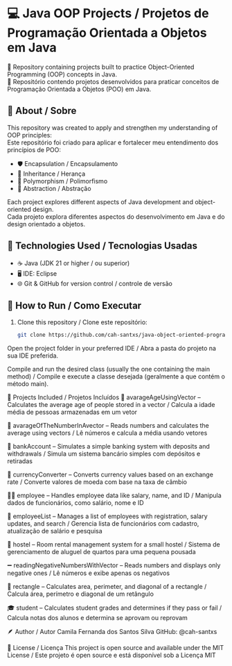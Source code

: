 # 💻 Java OOP Projects / Projetos de Programação Orientada a Objetos em Java

📂 Repository containing projects built to practice Object-Oriented Programming (OOP) concepts in Java.  
📂 Repositório contendo projetos desenvolvidos para praticar conceitos de Programação Orientada a Objetos (POO) em Java.

## 🧠 About / Sobre
This repository was created to apply and strengthen my understanding of OOP principles:  
Este repositório foi criado para aplicar e fortalecer meu entendimento dos princípios de POO:

- 🛡️ Encapsulation / Encapsulamento  
- 🌳 Inheritance / Herança  
- 🔄 Polymorphism / Polimorfismo  
- 🎯 Abstraction / Abstração  

Each project explores different aspects of Java development and object-oriented design.  
Cada projeto explora diferentes aspectos do desenvolvimento em Java e do design orientado a objetos.

## 🧰 Technologies Used / Tecnologias Usadas
- ☕ Java (JDK 21 or higher / ou superior)  
- 🖥️ IDE: Eclipse  
- 🌐 Git & GitHub for version control / controle de versão

## 🚀 How to Run / Como Executar
1. Clone this repository / Clone este repositório:  
   ```bash
   git clone https://github.com/cah-santxs/java-object-oriented-programming.git
Open the project folder in your preferred IDE / Abra a pasta do projeto na sua IDE preferida.

Compile and run the desired class (usually the one containing the main method) / Compile e execute a classe desejada (geralmente a que contém o método main).

📂 Projects Included / Projetos Incluídos
🧮 avarageAgeUsingVector – Calculates the average age of people stored in a vector / Calcula a idade média de pessoas armazenadas em um vetor

🔢 avarageOfTheNumberInAvector – Reads numbers and calculates the average using vectors / Lê números e calcula a média usando vetores

🏦 bankAccount – Simulates a simple banking system with deposits and withdrawals / Simula um sistema bancário simples com depósitos e retiradas

💱 currencyConverter – Converts currency values based on an exchange rate / Converte valores de moeda com base na taxa de câmbio

👩‍💼 employee – Handles employee data like salary, name, and ID / Manipula dados de funcionários, como salário, nome e ID

👥 employeeList – Manages a list of employees with registration, salary updates, and search / Gerencia lista de funcionários com cadastro, atualização de salário e pesquisa

🏨 hostel – Room rental management system for a small hostel / Sistema de gerenciamento de aluguel de quartos para uma pequena pousada

➖ readingNegativeNumbersWithVector – Reads numbers and displays only negative ones / Lê números e exibe apenas os negativos

📐 rectangle – Calculates area, perimeter, and diagonal of a rectangle / Calcula área, perímetro e diagonal de um retângulo

🎓 student – Calculates student grades and determines if they pass or fail / Calcula notas dos alunos e determina se aprovam ou reprovam

🪶 Author / Autor
Camila Fernanda dos Santos Silva
GitHub: @cah-santxs

📜 License / Licença
This project is open source and available under the MIT License / Este projeto é open source e está disponível sob a Licença MIT
